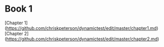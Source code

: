 # Book 1
[Chapter 1] (https://github.com/chriskpeterson/dynamictest/edit/master/chapter1.md)
[Chapter 2] (https://github.com/chriskpeterson/dynamictest/edit/master/chapter2.md)
